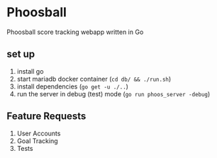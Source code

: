 # Phoosball

Phoosball score tracking webapp written in Go

## set up
1. install go
2. start mariadb docker container (`cd db/ && ./run.sh`)
3. install dependencies (`go get -u ./..`)
4. run the server in debug (test) mode (`go run phoos_server -debug`)

## Feature Requests
1. User Accounts
2. Goal Tracking
3. Tests
